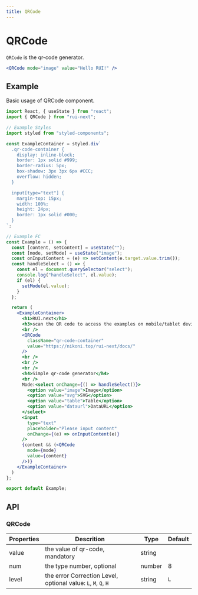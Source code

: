 ```yaml
---
title: QRCode
---
```


# QRCode

`QRCode` is the qr-code generator.

```jsx
<QRCode mode="image" value="Hello RUI!" />
```

## Example

Basic usage of QRCode component.

```jsx live=local
import React, { useState } from "react";
import { QRCode } from "rui-next";

// Example Styles
import styled from "styled-components";

const ExampleContainer = styled.div`
  .qr-code-container {
    display: inline-block;
    border: 1px solid #999;
    border-radius: 5px;
    box-shadow: 3px 3px 6px #CCC;
    overflow: hidden;
  }

  input[type="text"] {
    margin-top: 15px;
    width: 100%;
    height: 24px;
    border: 1px solid #000;
  }
`;

// Example FC
const Example = () => {
  const [content, setContent] = useState("");
  const [mode, setMode] = useState("image");
  const onInputContent = (e) => setContent(e.target.value.trim());
  const handleSelect = () => {
    const el = document.querySelector("select");
    console.log("handleSelect", el.value);
    if (el) {
      setMode(el.value);
    }
  };

  return (
    <ExampleContainer>
      <h1>RUI.next</h1>
      <h3>scan the QR code to access the examples on mobile/tablet device:</h3>
      <br />
      <QRCode
        className="qr-code-container"
        value="https://nikoni.top/rui-next/docs/"
      />
      <br />
      <br />
      <br />
      <h4>Simple qr-code generator</h4>
      <br />
      Mode:<select onChange={() => handleSelect()}>
        <option value="image">Image</option>
        <option value="svg">SVG</option>
        <option value="table">Table</option>
        <option value="dataurl">DataURL</option>
      </select>
      <input
        type="text"
        placeholder="Please input content"
        onChange={(e) => onInputContent(e)}
      />
      {content && (<QRCode
        mode={mode}
        value={content}
      />)}
    </ExampleContainer>
  )
};

export default Example;
```

## API

### QRCode

Properties | Descrition | Type | Default
-----------|------------|------|--------
| value | the value of qr-code, mandatory | string | |
| num | the type number, optional | number | 8 |
| level | the error Correction Level, optional value: `L`, `M`, `Q`, `H` | string | `L` |

